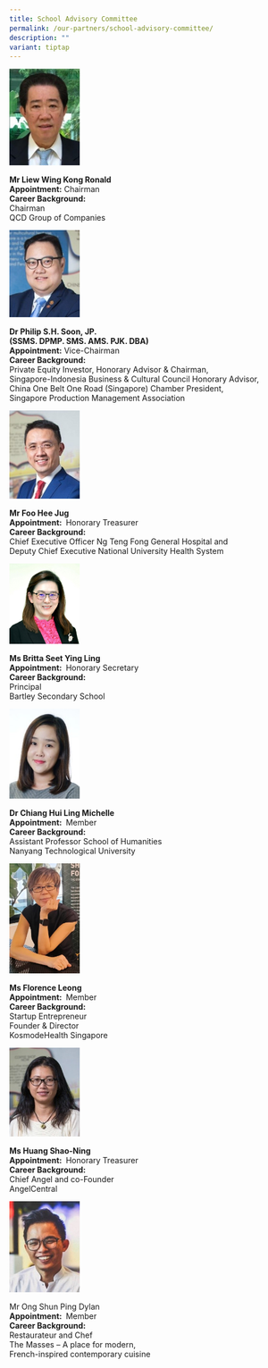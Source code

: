 ```yaml
---
title: School Advisory Committee
permalink: /our-partners/school-advisory-committee/
description: ""
variant: tiptap
---
```

<p></p>
<div class="isomer-image-wrapper">
<img style="width: 25%;" height="auto" width="100%" alt="" src="/images/Ronald_Liew.png">
</div>
<p><strong>Mr Liew Wing Kong Ronald </strong>
<br><strong>Appointment:</strong> Chairman
<br><strong>Career Background:</strong> 
<br>Chairman
<br>QCD Group of Companies</p>
<p></p>
<p></p>
<div class="isomer-image-wrapper">
<img style="width: 25%;" height="auto" width="100%" alt="" src="/images/Philip_Soon.png">
</div>
<p><strong>Dr Philip S.H. Soon, JP. </strong>
<br><strong> (SSMS. DPMP. SMS. AMS. PJK. DBA) </strong>
<br><strong>Appointment:</strong> Vice-Chairman
<br><strong>Career Background:</strong> 
<br>Private Equity Investor, Honorary Advisor &amp; Chairman,&nbsp;
<br>Singapore-Indonesia Business &amp; Cultural Council&nbsp;Honorary Advisor,
<br>China One Belt One Road&nbsp;(Singapore) Chamber President,
<br>Singapore Production Management Association</p>
<p></p>
<div class="isomer-image-wrapper">
<img style="width: 25%;" height="auto" width="100%" alt="" src="/images/Foo_Hee_Jug.png">
</div>
<p><strong>Mr Foo Hee Jug </strong>
<br><strong> Appointment: </strong>&nbsp;Honorary Treasurer
<br><strong>Career Background: </strong>
<br>Chief Executive Officer Ng Teng Fong General Hospital and
<br>Deputy Chief Executive National University Health System</p>
<p></p>
<p></p>
<div class="isomer-image-wrapper">
<img style="width: 25%;" height="auto" width="100%" alt="" src="/images/Britta_Seet.png">
</div>
<p><strong>Ms Britta Seet Ying Ling </strong>
<br><strong> Appointment: </strong>&nbsp;Honorary Secretary
<br><strong>Career Background: </strong>
<br>Principal
<br>Bartley Secondary School</p>
<p></p>
<div class="isomer-image-wrapper">
<img style="width: 25%;" height="auto" width="100%" alt="" src="/images/Michelle.png">
</div>
<p><strong>Dr Chiang Hui Ling Michelle </strong>
<br><strong>Appointment: </strong>&nbsp;Member
<br><strong>Career Background: </strong>
<br>Assistant Professor School of Humanities
<br>Nanyang Technological University</p>
<p></p>
<p></p>
<div class="isomer-image-wrapper">
<img style="width: 25%;" height="auto" width="100%" alt="" src="/images/Florence_3.jpg">
</div>
<p><strong>Ms Florence Leong</strong> 
<br><strong> Appointment: </strong>&nbsp;Member
<br><strong>Career Background: </strong>
<br>Startup Entrepreneur
<br>Founder &amp; Director
<br>KosmodeHealth Singapore</p>
<p></p>
<p></p>
<div class="isomer-image-wrapper">
<img style="width: 25%;" height="auto" width="100%" alt="" src="/images/Huang_Shao_Ning.png">
</div>
<p><strong>Ms Huang Shao-Ning </strong>
<br><strong>Appointment: </strong>&nbsp;Honorary Treasurer
<br><strong>Career Background: </strong>
<br>Chief Angel and co-Founder
<br>AngelCentral</p>
<p></p>
<div class="isomer-image-wrapper">
<img style="width: 25%;" height="auto" width="100%" alt="" src="/images/Dylan.png">
</div>
<p>Mr Ong Shun Ping Dylan
<br><strong> Appointment: </strong>&nbsp;Member
<br><strong>Career Background: </strong>
<br>Restaurateur and Chef
<br>The Masses – A place for modern,
<br>French-inspired contemporary cuisine</p>
<p></p>
<p></p>
<p></p>
<p></p>
<p></p>